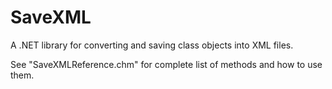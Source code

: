 # SaveXML
A .NET library for converting and saving class objects into XML files.

See "SaveXMLReference.chm" for complete list of methods and how to use them.
